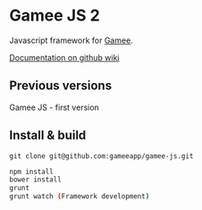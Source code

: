 Gamee JS 2
==========

Javascript framework for [Gamee].

[Documentation on github wiki] 

Previous versions
-----------------

Gamee JS - first version

Install & build
---------------

```
git clone git@github.com:gameeapp/gamee-js.git
```

```bash
npm install
bower install
grunt
grunt watch (Framework development) 
```

[Gamee]:http://www.gameeapp.com/
[Documentation on github wiki]:https://github.com/gameeapp/gamee-js/wiki